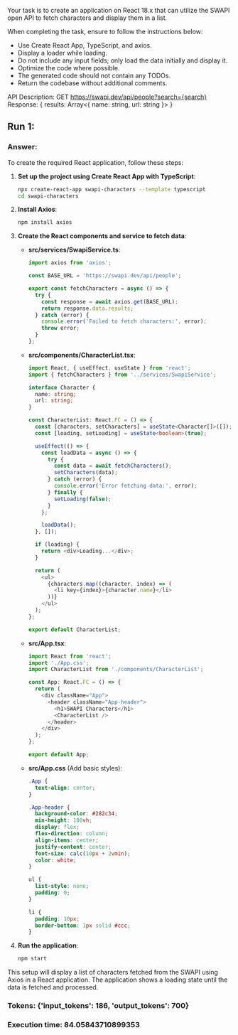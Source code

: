 Your task is to create an application on React 18.x that can utilize the SWAPI open API to fetch characters and display them in a list.

When completing the task, ensure to follow the instructions below:
- Use Create React App, TypeScript, and axios.
- Display a loader while loading.
- Do not include any input fields; only load the data initially and display it.
- Optimize the code where possible.
- The generated code should not contain any TODOs.
- Return the codebase without additional comments.

API Description:
GET https://swapi.dev/api/people?search={search}
Response:
{ results: Array<{ name: string, url: string }> }

## Run 1:
### Answer:
To create the required React application, follow these steps:

1. **Set up the project using Create React App with TypeScript**:
   ```bash
   npx create-react-app swapi-characters --template typescript
   cd swapi-characters
   ```

2. **Install Axios**:
   ```bash
   npm install axios
   ```

3. **Create the React components and service to fetch data**:

   - **src/services/SwapiService.ts**:
     ```typescript
     import axios from 'axios';

     const BASE_URL = 'https://swapi.dev/api/people';

     export const fetchCharacters = async () => {
       try {
         const response = await axios.get(BASE_URL);
         return response.data.results;
       } catch (error) {
         console.error('Failed to fetch characters:', error);
         throw error;
       }
     };
     ```

   - **src/components/CharacterList.tsx**:
     ```typescript
     import React, { useEffect, useState } from 'react';
     import { fetchCharacters } from '../services/SwapiService';

     interface Character {
       name: string;
       url: string;
     }

     const CharacterList: React.FC = () => {
       const [characters, setCharacters] = useState<Character[]>([]);
       const [loading, setLoading] = useState<boolean>(true);

       useEffect(() => {
         const loadData = async () => {
           try {
             const data = await fetchCharacters();
             setCharacters(data);
           } catch (error) {
             console.error('Error fetching data:', error);
           } finally {
             setLoading(false);
           }
         };

         loadData();
       }, []);

       if (loading) {
         return <div>Loading...</div>;
       }

       return (
         <ul>
           {characters.map((character, index) => (
             <li key={index}>{character.name}</li>
           ))}
         </ul>
       );
     };

     export default CharacterList;
     ```

   - **src/App.tsx**:
     ```typescript
     import React from 'react';
     import './App.css';
     import CharacterList from './components/CharacterList';

     const App: React.FC = () => {
       return (
         <div className="App">
           <header className="App-header">
             <h1>SWAPI Characters</h1>
             <CharacterList />
           </header>
         </div>
       );
     };

     export default App;
     ```

   - **src/App.css** (Add basic styles):
     ```css
     .App {
       text-align: center;
     }

     .App-header {
       background-color: #282c34;
       min-height: 100vh;
       display: flex;
       flex-direction: column;
       align-items: center;
       justify-content: center;
       font-size: calc(10px + 2vmin);
       color: white;
     }

     ul {
       list-style: none;
       padding: 0;
     }

     li {
       padding: 10px;
       border-bottom: 1px solid #ccc;
     }
     ```

4. **Run the application**:
   ```bash
   npm start
   ```

This setup will display a list of characters fetched from the SWAPI using Axios in a React application. The application shows a loading state until the data is fetched and processed.

### Tokens: {'input_tokens': 186, 'output_tokens': 700}
### Execution time: 84.05843710899353
